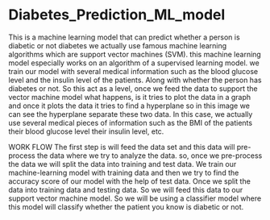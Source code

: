 # Diabetes_Prediction_ML_model
This is a machine learning model that can predict whether a person is diabetic or not diabetes we actually use famous machine learning algorithms which are support vector machines (SVM). this machine learning model especially works on an algorithm of a supervised learning model. 
we train our model with several medical information such as the blood glucose level and the insulin level of the patients. 
Along with whether the person has diabetes or not. So this act as a level, once we feed the data to support the vector machine model what happens, is it tries to plot the data in a graph and once it plots the data it tries to find a hyperplane so in this image we can see the hyperplane separate these two data.
In this case, we actually use several medical pieces of information such as the BMI of the patients their blood glucose level their insulin level, etc. 

WORK FLOW 
The first step is will feed the data set and this data will pre-process the data where we try to analyze the data. so, once we pre-process the data we will split the data into training and test data. We train our machine-learning model with training data and then we try to find the accuracy score of our model with the help of test data. Once we split the data into training data and testing data. So we will feed this data to our support vector machine model. So we will be using a classifier model where this model will classify whether the patient you know is diabetic or not.
